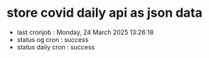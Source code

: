# store covid daily api as json data

- last cronjob : Monday, 24 March 2025 13:26:18
- status og cron : success
- status daily cron : success
      
      